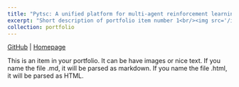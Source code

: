 ```yaml
---
title: "Pytsc: A unified platform for multi-agent reinforcement learning in traffic signal control"
excerpt: "Short description of portfolio item number 1<br/><img src='/images/pytsc_logo.png'>"
collection: portfolio
---
```


[GitHub](https://github.com/rbokade/pytsc) | [Homepage](https://rbokade.github.io/pytsc/)

This is an item in your portfolio. It can be have images or nice text. If you name the file .md, it will be parsed as markdown. If you name the file .html, it will be parsed as HTML. 
